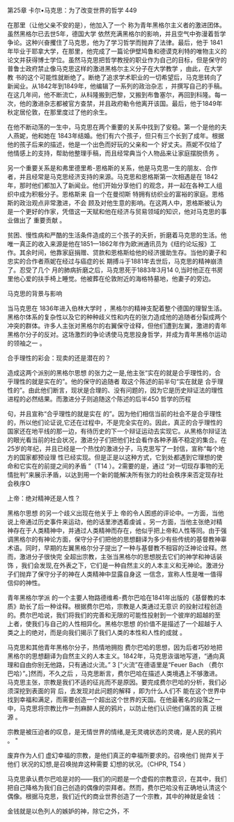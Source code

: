 第25章 卡尔•马克思：为了改变世界的哲学 449

在那里（让他父亲不安的是），他加入了一个 称为青年黑格尔主义者的激进团体。虽然黑格尔已去世5年，德国大学 依然充满黑格尔的影响，并且空气中弥漫着哲学争论。这种兴奋攫住了马克思，他为了学习哲学而抛弃了法律。最后，他于 1841年毕业于耶拿大学，在那里，他完成了一篇论伊壁鸠鲁和德谟克利特的唯物主义的论文并获得博士学位。虽然马克思把哲学教授的职业作为自己的目标，但是保守的普鲁士政府禁止像马克思这样的激进黑格尔主义分子在大学教学 ，由此，在大学教 书的这个可能性就断绝了。断绝了追求学术职业的一切希望后，马克思转向了新闻业。从1842年到1849年，他编辑了一系列的政治杂志 ，并撰写自己的手稿。在这几年间，他不断流亡，从科隆搬到巴黎，又搬到布鲁塞尔，再回到科隆。每一次，他的激进杂志都被官方查禁，并且政府勒令他离开该国。最后，他于1849年秋定居伦敦，在那里度过了他的余生。

在他不断动荡的一生中，马克思在两个重要的关系中找到了安稳。第一个是他的夫人燕妮，他和她在 1843年结婚。他们有六个孩子，但只有三个长到了成年。根据他的孩子后来的描述，他是一个出色而好玩的父亲和一个 好丈夫。燕妮不仅给了他情感上的支持，帮助他整理手稿，而且经常典当个人物品来让家庭摆脱债务 。

另一个重要关系是和弗里德里希-恩格斯的关系，他是马克思一生的朋友、合作者，并且经常是马克思经济支持的来源。马克思和恩格斯第一次相遇是在 1842年，那时他们都加入了新闻业。他们开始分享他们 的观念，并一起在各种工人组织中成为积极分子。恩格斯来 自一个在曼彻斯 特拥有纺织业的富裕的家庭。恩格斯的政治观点非常激进，不会 顾及对他生意的影响。在这两人中，恩格斯被认为是一个更好的作家，凭借这一天赋和他在经济与贸易领域的知识，他对马克思的事业做出了 重要贡献 。

贫困、慢性病和严酷的生活条件造成的三个孩子的夭折，折磨着马克思的生活。他唯一真正的收入来源是他在1851—1862年作为欧洲通讯员为《纽约论坛报》工作。其余时间，他靠家庭捐赠、贷款和恩格斯给他的经济援助生存。当他的妻子和忠实的合作者燕妮在经过与癌症的长 期搏斗于1881年去世后，马克思的精神崩溃了。忍受了几个 月的肺病折磨之后，马克思死于1883年3月14 0,当时他正在书房里他心爱的扶手椅上睡觉。他被葬在伦敦附近的海格特墓地，他妻子的旁边。

马克思的背景与影响

当马克思在 1836年进入伯林大学时 ，黑格尔的精神支配着整个德国的理智生活。黑格尔体系的复杂性以及它的种种歧义性和内在的张力造成他的追随者分裂成两个冲突的群体。许多人主张对黑格尔的右翼保守诠释，但他们遭到左翼，激进的青年黑格尔分子的反对。这场激烈的争论诱使马克思投身哲学，并成为青年黑格尔运动的领袖之一 。

合手理性的彩会：现卖的还是潜在的？

造成这两个派别的黑格尔思想 的张力之一是,他主张“实在的就是合乎理性的，合乎理性的就是实在的”。他的保守的追随者 取这个陈述的前半句“实在就是 合乎理性的”。由此他们断言，现状是合理的、没有问题的，因为它是历史辩证法的理性进程的必然结果。而激进分子则追随这个陈述的后半450 哲学的历程

句，并且宣称“合乎理性的就是实在 的”。因为他们相信当前的社会不是合乎理性的，所以他们论证说,它还在过程中，不是完全实在的。因此，真正的合乎理性的国家还在地平线的那一边，有待历史的下一个辩证运动去实现它。从黑格尔辩证法的眼光看当前的社会状况，激进分子们把他们社会看作各种矛盾不稳定的集合。在25岁的年纪，并且已经是一个热忱的激进分子，马克思写了一封信，宣称“每个地方的国家都预设理 性已经实现。但是正是以这种方式，它到处都遇到它理想的使命和它实在的前提之间的矛盾 ”（T14 ）。2需要的是，通过 “对一切现存事物的无情批判”来展示矛盾，以达到用一个新的能解决所有张力的社会秩序来否定现存社会秩序O

上帝：绝对精神还是人性？

黑格尔思想 的另一个歧义出现在他关于上 帝的令人困惑的评论中。一方面，当他说上帝通过历史事件来运动，他的话里渗透着虔诚 。另一方面，当他主张绝对精神存在于人类精神中，并通过人类精神而存在，他似乎把上帝和人性等同。由于强调黑格尔的有神论方面，保守分子们把他的思想翻译为多少有些传统的基督教神辜术语。同时，早期的左翼黑格尔分子提出了一种与基督教不相容的泛神论诠释。然而，激进分子很快完 全超出宗教，主张当黑格尔的思想脱去它们的神学和神话装饰 ，我们会发现,在外表之下，它们是一种自然主义的人本主义和无神论。激进分子们抛弃了保守分子的神在人类精神中显露自身这 一信念，宣称人性是唯一值得信仰的神性。

青年黑格尔学派 的一个主要人物路德维希-费尔巴哈在1841年出版的《基督教的本质》助长了后一种诠释。根据费尔巴哈，宗教是人类通过无意识 的投射过程创造的。费尔巴哈说，我们将我们的完善和无限的可能性投射到一个彼岸的超越的至 上者，使我们与自己的人性相异化。黑格尔思想 的价值不是描述了一个超越于人类之上的绝对，而是向我们揭示了我们人类的本性和人性的成就 。

马克思和其他青年黑格尔分子，热情地拥抱 费尔巴哈的思想，因为后者巧妙地把 黑格尔的思想翻译为自然主义的人本主义。1842年，马克思诙谐地写道，“通向真理和自由你别无他路，只有通过火流。” 3 ["火流”在德语里是“Feuer Bach （费尔巴哈）”。]然而，不久之后 ，马克思断言，费尔巴哈在描述人类境遇上不够激进。马克思主张，宗教是我们不适的征兆而不是原因。要完成费尔巴哈的分析，我们必须深挖到表面的背 后，去发现对此问题的解释 ，即为什么人们不 能在这个世界中找到幸福和满足，而需要创造一个超出这个世界的天国。在他最著名的段落之一中，马克思将宗教比作一剂麻醉人民的鸦片，以防止他们认识他们痛苦的真 正根源 。

宗教是被压迫者的叹息，是无情世界的情绪,是无灵魂状态的灵魂，是人民的鸦片 。 "

废弃作为人们 虚幻幸福的宗教，是他们真正的幸福所要求的。召唤他们 抛弃关于他们 状况的幻想,是召唤抛弃这种需要 幻想的状况。（CHPR, T54 ）

马克思承认费尔巴哈是对的——我们的问题是一个虚假的宗教意识，在其中，我们把自己降格为我们自己创造的偶像的崇拜者。然而，费尔巴哈没有正确地认清这个偶像。根据马克思，我们近代的商业世界创造了一个宗教，其中的神就是金钱 ：

金钱就是以色列人的嫉妒的神，除它之外，不